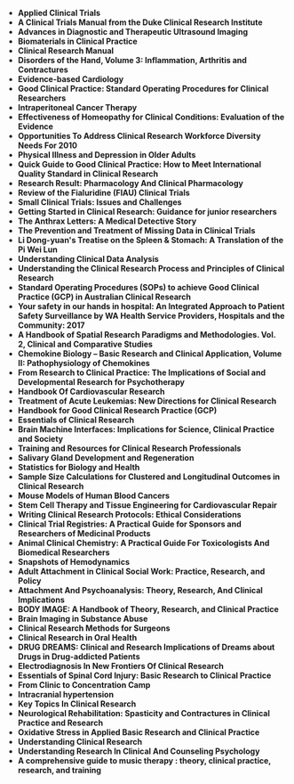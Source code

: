 <ul>
                                <li><b><a target="_blank" href="https://github.com/manjunath5496/A-Short-Note-on-Good-Clinical-Practice/blob/master/clin(1).pdf" style="text-decoration:none;">Applied Clinical Trials</a></b></li>
  
<li><b><a target="_blank" href="https://github.com/manjunath5496/A-Short-Note-on-Good-Clinical-Practice/blob/master/clin(2).pdf" style="text-decoration:none;">A Clinical Trials Manual from the Duke Clinical Research Institute </a></b></li>  
  
<li><b><a target="_blank" href="https://github.com/manjunath5496/A-Short-Note-on-Good-Clinical-Practice/blob/master/clin(3).pdf" style="text-decoration:none;">Advances in Diagnostic and Therapeutic Ultrasound Imaging</a></b></li>
                                <li><b><a target="_blank" href="https://github.com/manjunath5496/A-Short-Note-on-Good-Clinical-Practice/blob/master/clin(4).rar" style="text-decoration:none;">Biomaterials in Clinical Practice</a></b></li>
                               
<li><b><a target="_blank" href="https://github.com/manjunath5496/A-Short-Note-on-Good-Clinical-Practice/blob/master/clin(5).pdf" style="text-decoration:none;">Clinical Research Manual</a></b></li>
                                <li><b><a target="_blank" href="https://github.com/manjunath5496/A-Short-Note-on-Good-Clinical-Practice/blob/master/clin(6).pdf" style="text-decoration:none;">Disorders of the Hand, Volume 3: Inflammation, Arthritis and Contractures </a></b></li>
                <li><b><a target="_blank" href="https://github.com/manjunath5496/A-Short-Note-on-Good-Clinical-Practice/blob/master/clin(7).pdf" style="text-decoration:none;">Evidence-based Cardiology </a></b></li>                                
                                
<li><b><a target="_blank" href="https://github.com/manjunath5496/A-Short-Note-on-Good-Clinical-Practice/blob/master/clin(8).pdf" style="text-decoration:none;">Good Clinical Practice: Standard Operating Procedures for Clinical Researchers</a></b></li>

<li><b><a target="_blank" href="https://github.com/manjunath5496/A-Short-Note-on-Good-Clinical-Practice/blob/master/clin(9).pdf" style="text-decoration:none;">Intraperitoneal Cancer Therapy</a></b></li>

                          
<li><b><a target="_blank" href="https://github.com/manjunath5496/A-Short-Note-on-Good-Clinical-Practice/blob/master/clin(10).pdf" style="text-decoration:none;">Effectiveness of Homeopathy for Clinical Conditions: Evaluation of the Evidence</a></b></li>
                                <li><b><a target="_blank" href="https://github.com/manjunath5496/A-Short-Note-on-Good-Clinical-Practice/blob/master/clin(11).pdf" style="text-decoration:none;">Opportunities To Address Clinical Research Workforce Diversity Needs
For 2010</a></b></li>
                                <li><b><a target="_blank" href="https://github.com/manjunath5496/A-Short-Note-on-Good-Clinical-Practice/blob/master/clin(12).pdf" style="text-decoration:none;">Physical Illness and Depression in Older Adults</a></b></li>
                               
<li><b><a target="_blank" href="https://github.com/manjunath5496/A-Short-Note-on-Good-Clinical-Practice/blob/master/clin(13).pdf" style="text-decoration:none;">Quick Guide to Good Clinical Practice: How to Meet International Quality Standard in Clinical Research</a></b></li>
                                <li><b><a target="_blank" href="https://github.com/manjunath5496/A-Short-Note-on-Good-Clinical-Practice/blob/master/clin(14).pdf" style="text-decoration:none;">Research Result: Pharmacology And Clinical Pharmacology</a></b></li>
                                <li><b><a target="_blank" href="https://github.com/manjunath5496/A-Short-Note-on-Good-Clinical-Practice/blob/master/clin(15).pdf" style="text-decoration:none;">Review of the Fialuridine (FIAU) Clinical Trials</a></b></li>
 <li><b><a target="_blank" href="https://github.com/manjunath5496/A-Short-Note-on-Good-Clinical-Practice/blob/master/clin(16).pdf" style="text-decoration:none;">Small Clinical Trials: Issues and Challenges</a></b></li>  
 
<li><b><a target="_blank" href="https://github.com/manjunath5496/A-Short-Note-on-Good-Clinical-Practice/blob/master/clin(17).pdf" style="text-decoration:none;"> Getting Started in Clinical Research: Guidance for junior researchers</a></b></li>
                                <li><b><a target="_blank" href="https://github.com/manjunath5496/A-Short-Note-on-Good-Clinical-Practice/blob/master/clin(18).pdf" style="text-decoration:none;">The Anthrax Letters: A Medical Detective Story</a></b></li>
                                <li><b><a target="_blank" href="https://github.com/manjunath5496/A-Short-Note-on-Good-Clinical-Practice/blob/master/clin(19).pdf" style="text-decoration:none;">The Prevention and Treatment of Missing Data in
Clinical Trials</a></b></li>
                               
<li><b><a target="_blank" href="https://github.com/manjunath5496/A-Short-Note-on-Good-Clinical-Practice/blob/master/clin(20).pdf" style="text-decoration:none;">Li Dong-yuan's Treatise on the Spleen & Stomach: A Translation of the Pi Wei Lun</a></b></li>
                          
<li><b><a target="_blank" href="https://github.com/manjunath5496/A-Short-Note-on-Good-Clinical-Practice/blob/master/clin(21).pdf" style="text-decoration:none;">Understanding Clinical Data Analysis</a></b></li>
                                <li><b><a target="_blank" href="https://github.com/manjunath5496/A-Short-Note-on-Good-Clinical-Practice/blob/master/clin(22).pdf" style="text-decoration:none;">Understanding the Clinical Research Process and Principles of Clinical Research</a></b></li>
                                
<li><b><a target="_blank" href="https://github.com/manjunath5496/A-Short-Note-on-Good-Clinical-Practice/blob/master/clin(23).pdf" style="text-decoration:none;">Standard Operating Procedures (SOPs) to achieve Good Clinical Practice (GCP) in Australian Clinical Research</a></b></li>                            
                                
<li><b><a target="_blank" href="https://github.com/manjunath5496/A-Short-Note-on-Good-Clinical-Practice/blob/master/clin(24).pdf" style="text-decoration:none;">Your safety in our hands in hospital: An Integrated Approach to Patient Safety Surveillance by WA Health Service Providers, Hospitals and the Community: 2017 </a></b></li>
                               
<li><b><a target="_blank" href="https://github.com/manjunath5496/A-Short-Note-on-Good-Clinical-Practice/blob/master/clin(25).pdf" style="text-decoration:none;">A Handbook of Spatial Research Paradigms and Methodologies. Vol. 2, Clinical and Comparative Studies</a></b></li>
                               
 <li><b><a target="_blank" href="https://github.com/manjunath5496/A-Short-Note-on-Good-Clinical-Practice/blob/master/clin(26).pdf" style="text-decoration:none;">Chemokine Biology – Basic Research and Clinical Application, Volume II: Pathophysiology of Chemokines </a></b></li>
                                <li><b><a target="_blank" href="https://github.com/manjunath5496/A-Short-Note-on-Good-Clinical-Practice/blob/master/clin(27).pdf" style="text-decoration:none;">From Research to Clinical Practice: The Implications of Social and Developmental Research for Psychotherapy</a></b></li>
                                <li><b><a target="_blank" href="https://github.com/manjunath5496/A-Short-Note-on-Good-Clinical-Practice/blob/master/clin(28).pdf" style="text-decoration:none;">Handbook Of Cardiovascular Research</a></b></li>
  
<li><b><a target="_blank" href="https://github.com/manjunath5496/A-Short-Note-on-Good-Clinical-Practice/blob/master/clin(29).pdf" style="text-decoration:none;">Treatment of Acute Leukemias: New Directions for Clinical Research</a></b></li>  
                                
  
<li><b><a target="_blank" href="https://github.com/manjunath5496/A-Short-Note-on-Good-Clinical-Practice/blob/master/clin(30).pdf" style="text-decoration:none;">Handbook for Good Clinical Research Practice (GCP)</a></b></li>                              
                                
                                
<li><b><a target="_blank" href="https://github.com/manjunath5496/A-Short-Note-on-Good-Clinical-Practice/blob/master/clin(31).pdf" style="text-decoration:none;">Essentials of Clinical Research</a></b></li>
                                <li><b><a target="_blank" href="https://github.com/manjunath5496/A-Short-Note-on-Good-Clinical-Practice/blob/master/clin(32).pdf" style="text-decoration:none;">Brain Machine Interfaces: Implications for Science, Clinical Practice and Society </a></b></li>
                <li><b><a target="_blank" href="https://github.com/manjunath5496/A-Short-Note-on-Good-Clinical-Practice/blob/master/clin(33).pdf" style="text-decoration:none;">Training and Resources for Clinical Research Professionals</a></b></li>                              
 <li><b><a target="_blank" href="https://github.com/manjunath5496/A-Short-Note-on-Good-Clinical-Practice/blob/master/clin(34).pdf" style="text-decoration:none;">Salivary Gland Development and Regeneration</a></b></li>
                          
<li><b><a target="_blank" href="https://github.com/manjunath5496/A-Short-Note-on-Good-Clinical-Practice/blob/master/clin(35).pdf" style="text-decoration:none;">Statistics for Biology and Health</a></b></li>
                                <li><b><a target="_blank" href="https://github.com/manjunath5496/A-Short-Note-on-Good-Clinical-Practice/blob/master/clin(36).pdf" style="text-decoration:none;">Sample Size Calculations for Clustered and Longitudinal Outcomes in Clinical Research</a></b></li>
                        <li><b><a target="_blank" href="https://github.com/manjunath5496/A-Short-Note-on-Good-Clinical-Practice/blob/master/clin(37).pdf" style="text-decoration:none;">Mouse Models of Human Blood Cancers</a></b></li>                                
                        <li><b><a target="_blank" href="https://github.com/manjunath5496/A-Short-Note-on-Good-Clinical-Practice/blob/master/clin(38).pdf" style="text-decoration:none;">Stem Cell Therapy and Tissue Engineering for Cardiovascular Repair</a></b></li>                                
                                
                                
   <li><b><a target="_blank" href="https://github.com/manjunath5496/A-Short-Note-on-Good-Clinical-Practice/blob/master/clin(39).pdf" style="text-decoration:none;">Writing Clinical Research Protocols: Ethical Considerations</a></b></li>
                               
<li><b><a target="_blank" href="https://github.com/manjunath5496/A-Short-Note-on-Good-Clinical-Practice/blob/master/clin(40).pdf" style="text-decoration:none;">Clinical Trial Registries: A Practical Guide for Sponsors and Researchers of Medicinal Products</a></b></li>
                                <li><b><a target="_blank" href="https://github.com/manjunath5496/A-Short-Note-on-Good-Clinical-Practice/blob/master/clin(41).pdf" style="text-decoration:none;">Animal Clinical Chemistry: A Practical Guide For Toxicologists And Biomedical Researchers</a></b></li>
                                <li><b><a target="_blank" href="https://github.com/manjunath5496/A-Short-Note-on-Good-Clinical-Practice/blob/master/clin(42).pdf" style="text-decoration:none;">Snapshots of Hemodynamics</a></b></li>
 <li><b><a target="_blank" href="https://github.com/manjunath5496/A-Short-Note-on-Good-Clinical-Practice/blob/master/clin(43).pdf" style="text-decoration:none;">Adult Attachment in Clinical Social Work: Practice, Research, and Policy</a></b></li>  
 
<li><b><a target="_blank" href="https://github.com/manjunath5496/A-Short-Note-on-Good-Clinical-Practice/blob/master/clin(44).pdf" style="text-decoration:none;">Attachment And Psychoanalysis: Theory, Research, And Clinical Implications</a></b></li>

<li><b><a target="_blank" href="https://github.com/manjunath5496/A-Short-Note-on-Good-Clinical-Practice/blob/master/clin(45).pdf" style="text-decoration:none;">BODY IMAGE: A Handbook of Theory, Research, and Clinical Practice</a></b></li>
                                <li><b><a target="_blank" href="https://github.com/manjunath5496/A-Short-Note-on-Good-Clinical-Practice/blob/master/clin(46).pdf" style="text-decoration:none;">Brain Imaging in Substance Abuse</a></b></li>
                                <li><b><a target="_blank" href="https://github.com/manjunath5496/A-Short-Note-on-Good-Clinical-Practice/blob/master/clin(47).pdf" style="text-decoration:none;">Clinical Research Methods for Surgeons</a></b></li>
                               
<li><b><a target="_blank" href="https://github.com/manjunath5496/A-Short-Note-on-Good-Clinical-Practice/blob/master/clin(48).pdf" style="text-decoration:none;">Clinical Research in Oral Health</a></b></li>
                          
<li><b><a target="_blank" href="https://github.com/manjunath5496/A-Short-Note-on-Good-Clinical-Practice/blob/master/clin(49).pdf" style="text-decoration:none;">DRUG DREAMS: Clinical and Research Implications of Dreams about Drugs in Drug-addicted Patients</a></b></li>
                                <li><b><a target="_blank" href="https://github.com/manjunath5496/A-Short-Note-on-Good-Clinical-Practice/blob/master/clin(50).pdf" style="text-decoration:none;">Electrodiagnosis In New Frontiers Of Clinical Research</a></b></li>
                                <li><b><a target="_blank" href="https://github.com/manjunath5496/A-Short-Note-on-Good-Clinical-Practice/blob/master/clin(51).pdf" style="text-decoration:none;">Essentials of Spinal Cord Injury: Basic Research to Clinical Practice</a></b></li>
                               
<li><b><a target="_blank" href="https://github.com/manjunath5496/A-Short-Note-on-Good-Clinical-Practice/blob/master/clin(52).pdf" style="text-decoration:none;">From Clinic to Concentration Camp</a></b></li>
                               
                          
  <li><b><a target="_blank" href="https://github.com/manjunath5496/A-Short-Note-on-Good-Clinical-Practice/blob/master/clin(53).pdf" style="text-decoration:none;">Intracranial hypertension</a></b></li>
  <li><b><a target="_blank" href="https://github.com/manjunath5496/A-Short-Note-on-Good-Clinical-Practice/blob/master/clin(54).pdf" style="text-decoration:none;">Key Topics In Clinical Research</a></b></li>
 <li><b><a target="_blank" href="https://github.com/manjunath5496/A-Short-Note-on-Good-Clinical-Practice/blob/master/clin(55).rar" style="text-decoration:none;">Neurological Rehabilitation: Spasticity and Contractures in Clinical Practice and Research</a></b></li>
 
  <li><b><a target="_blank" href="https://github.com/manjunath5496/A-Short-Note-on-Good-Clinical-Practice/blob/master/clin(56).pdf" style="text-decoration:none;">Oxidative Stress in Applied Basic Research and Clinical Practice</a></b></li>
 
  <li><b><a target="_blank" href="https://github.com/manjunath5496/A-Short-Note-on-Good-Clinical-Practice/blob/master/clin(57).pdf" style="text-decoration:none;">Understanding Clinical Research</a></b></li>
 
  <li><b><a target="_blank" href="https://github.com/manjunath5496/A-Short-Note-on-Good-Clinical-Practice/blob/master/clin(58).pdf" style="text-decoration:none;">Understanding Research In Clinical And Counseling Psychology</a></b></li>
 
   <li><b><a target="_blank" href="https://github.com/manjunath5496/A-Short-Note-on-Good-Clinical-Practice/blob/master/clin(59).pdf" style="text-decoration:none;">A comprehensive guide to music therapy : theory, clinical practice, research, and training</a></b></li>
   </ul>

